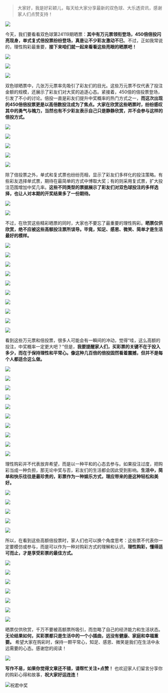 > 大家好，我是好彩颖儿，每天给大家分享最新的双色球、大乐透资讯，感谢家人们点赞支持！

![](https://cdn.jsdelivr.net/gh/wangwenjie1314/PicCDN/2024-7-11/1720660897499-image.png)


今天，我们要看看双色球第24119期晒票：**其中有万元票领衔登场，450倍倍投闪亮现身，单式复式倍投票纷纷登场，真是让不少彩友激动不已**。不过，正如我常说的，理性购彩最重要，**接下来咱们就一起来看看这些亮眼的晒票吧！**

![](https://cdn.jsdelivr.net/gh/wangwenjie1314/PicCDN/2024-10-17/1729137365319-image.png)


![](https://cdn.jsdelivr.net/gh/wangwenjie1314/PicCDN/2024-10-17/1729137357836-image.png)

![](https://cdn.jsdelivr.net/gh/wangwenjie1314/PicCDN/2024-10-17/1729150885649-image.png)



双色球晒票中，几张万元票率先吸引了彩友们的目光。这些万元票不仅代表了投注金额的规模，还展示了彩友们对大奖的追逐心态。紧接着，450倍的倍投票登场，引发了不小的讨论。倍投一直是彩友们提升中奖概率的热门方式之一，**而这次出现的450倍倍投票更是以高倍数投注成为了焦点。大家在欣赏这些晒票时，纷纷感叹其中的勇气与魄力，当然也有不少彩友表示自己只是静静欣赏，并不会参与这样的倍投方式。**


![](https://cdn.jsdelivr.net/gh/wangwenjie1314/PicCDN/2024-10-17/1729137643728-image.png)

![](https://cdn.jsdelivr.net/gh/wangwenjie1314/PicCDN/2024-10-17/1729137656725-image.png)

![](https://cdn.jsdelivr.net/gh/wangwenjie1314/PicCDN/2024-10-17/1729137650360-image.png)


![](https://cdn.jsdelivr.net/gh/wangwenjie1314/PicCDN/2024-10-17/1729137561195-image.png)

![](https://cdn.jsdelivr.net/gh/wangwenjie1314/PicCDN/2024-10-17/1729137555317-image.png)



除了倍投票之外，单式和复式票也纷纷亮相，显示了彩友们多样化的投注策略。有些彩友选择单式票，期待在最简单的方式中博取大奖；有的则采用复式票，扩大投注范围增加中奖几率。**这些不同类型的票据展示了彩友们对双色球投注的多样选择，也让人对本期的开奖结果多了一份期待。**


![](https://cdn.jsdelivr.net/gh/wangwenjie1314/PicCDN/2024-10-17/1729150927760-image.png)


![](https://cdn.jsdelivr.net/gh/wangwenjie1314/PicCDN/2024-10-17/1729150935779-image.png)



不过，在欣赏这些精彩晒票的同时，大家也不要忘了最重要的理性购彩。**晒票仅供欣赏，绝不应被这些高额投注票所误导。毕竟，知足、感恩、微笑、简单才是生活最好的模样。**


![](https://cdn.jsdelivr.net/gh/wangwenjie1314/PicCDN/2024-10-17/1729150963032-image.png)

![](https://cdn.jsdelivr.net/gh/wangwenjie1314/PicCDN/2024-10-17/1729150956248-image.png)

![](https://cdn.jsdelivr.net/gh/wangwenjie1314/PicCDN/2024-10-17/1729150949826-image.png)

![](https://cdn.jsdelivr.net/gh/wangwenjie1314/PicCDN/2024-10-17/1729150943724-image.png)

![](https://cdn.jsdelivr.net/gh/wangwenjie1314/PicCDN/2024-10-17/1729150983376-image.png)


![](https://cdn.jsdelivr.net/gh/wangwenjie1314/PicCDN/2024-10-17/1729150992344-image.png)

![](https://cdn.jsdelivr.net/gh/wangwenjie1314/PicCDN/2024-10-17/1729150976073-image.png)


![](https://cdn.jsdelivr.net/gh/wangwenjie1314/PicCDN/2024-10-17/1729151016774-image.png)

![](https://cdn.jsdelivr.net/gh/wangwenjie1314/PicCDN/2024-10-17/1729151011447-image.png)

![](https://cdn.jsdelivr.net/gh/wangwenjie1314/PicCDN/2024-10-17/1729151002338-image.png)


看到这些万元票和倍投票，很多人可能会有一瞬间的冲动，觉得“哇，这么高额的投注，中奖概率一定更大吧？”但是，**我要提醒家人们，买彩票的关键不在于投入多少，而在于保持理性和平常心。像这种几百倍的倍投固然看着震撼，但并不是每个人都适合这么做。**


![](https://cdn.jsdelivr.net/gh/wangwenjie1314/PicCDN/2024-10-17/1729151024190-image.png)


![](https://cdn.jsdelivr.net/gh/wangwenjie1314/PicCDN/2024-10-17/1729151030202-image.png)


![](https://cdn.jsdelivr.net/gh/wangwenjie1314/PicCDN/2024-10-17/1729151045074-image.png)

![](https://cdn.jsdelivr.net/gh/wangwenjie1314/PicCDN/2024-10-17/1729151039189-image.png)


![](https://cdn.jsdelivr.net/gh/wangwenjie1314/PicCDN/2024-10-17/1729151051489-image.png)

![](https://cdn.jsdelivr.net/gh/wangwenjie1314/PicCDN/2024-10-17/1729151065685-image.png)


![](https://cdn.jsdelivr.net/gh/wangwenjie1314/PicCDN/2024-10-17/1729151058381-image.png)


![](https://cdn.jsdelivr.net/gh/wangwenjie1314/PicCDN/2024-10-17/1729150969553-image.png)


![](https://cdn.jsdelivr.net/gh/wangwenjie1314/PicCDN/2024-10-17/1729151075167-image.png)


![](https://cdn.jsdelivr.net/gh/wangwenjie1314/PicCDN/2024-10-17/1729151083118-image.png)


理性购彩并不代表放弃希望，而是以一种平和的心态去参与。如果投注过度，把购彩当成一种负担，那无论中奖与否，彩友们的生活都会因此受到影响。**生活中，简单和快乐往往是最珍贵的，彩票作为一种娱乐方式，理应带来的是这种轻松和美好。**


![](https://cdn.jsdelivr.net/gh/wangwenjie1314/PicCDN/2024-10-17/1729151090431-image.png)


![](https://cdn.jsdelivr.net/gh/wangwenjie1314/PicCDN/2024-10-17/1729150822153-image.png)

![](https://cdn.jsdelivr.net/gh/wangwenjie1314/PicCDN/2024-10-17/1729151104656-image.png)


![](https://cdn.jsdelivr.net/gh/wangwenjie1314/PicCDN/2024-10-17/1729151112172-image.png)


![](https://cdn.jsdelivr.net/gh/wangwenjie1314/PicCDN/2024-10-17/1729151120690-image.png)


所以，在看到这些高额倍投票时，家人们也可以换个角度思考：这些票不代表你一定要模仿或参与，而是可以作为一种对购彩方式的理解和认识。**理性购彩，懂得适可而止，才是享受彩票的最佳方式。**

![](https://cdn.jsdelivr.net/gh/wangwenjie1314/PicCDN/2024-10-17/1729150862538-image.png)

![](https://cdn.jsdelivr.net/gh/wangwenjie1314/PicCDN/2024-10-17/1729151129678-image.png)

![](https://cdn.jsdelivr.net/gh/wangwenjie1314/PicCDN/2024-10-17/1729151147273-image.png)

![](https://cdn.jsdelivr.net/gh/wangwenjie1314/PicCDN/2024-10-17/1729151137837-image.png)


![](https://cdn.jsdelivr.net/gh/wangwenjie1314/PicCDN/2024-10-17/1729150832385-image.png)

![](https://cdn.jsdelivr.net/gh/wangwenjie1314/PicCDN/2024-10-17/1729150844276-image.png)


![](https://cdn.jsdelivr.net/gh/wangwenjie1314/PicCDN/2024-10-17/1729150852853-image.png)


晒票仅供欣赏，千万不要被高额票所吸引，而忽略了自己的经济能力和生活状态。**无论结果如何，买彩票都只是生活中的一个小插曲，远没有健康、家庭和幸福重要。** 希望大家在购彩时，保持一颗平常心，知足、感恩、微笑是我们在生活中永远需要的心态。感谢您的阅读！


![](https://cdn.jsdelivr.net/gh/wangwenjie1314/PicCDN/2024-10-17/1729150801114-image.png)


**写作不易，如果你觉得文章还不错，请帮忙关注+点赞！** 也欢迎家人们留言分享你的购彩心得和故事，**祝大家好运连连！**


![祝君中奖](https://cdn.jsdelivr.net/gh/wangwenjie1314/PicCDN/2024-10-17/1729151163123-f1668d2d8ce608ffe6e3b30a9ade6bd5.jpeg)
